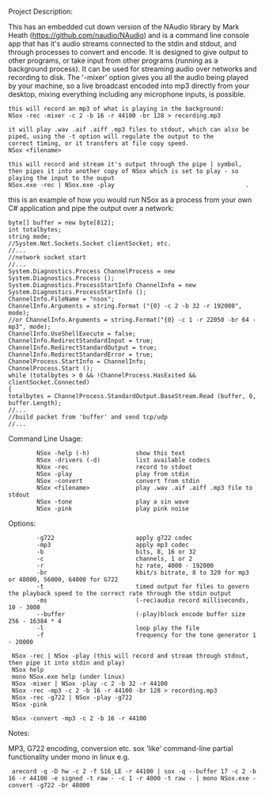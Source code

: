 Project Description:

This has an embedded cut down version of the NAudio library by Mark Heath (https://github.com/naudio/NAudio) and is a command line console app that has it's audio streams connected to the stdin and stdout, and through processes to convert and encode. It is designed to give output to other programs, or take input from other programs (running as a background process). It can be used for streaming audio over networks and recording to disk. The '-mixer' option gives you all the audio being played by your machine, so a live broadcast encoded into mp3 directly from your desktop, mixing everything including any microphone inputs, is possible.

    this will record an mp3 of what is playing in the background:
    NSox -rec -mixer -c 2 -b 16 -r 44100 -br 128 > recording.mp3
 
    it will play .wav .aif .aiff .mp3 files to stdout, which can also be piped, using the -t option will regulate the output to the           correct timing, or it transfers at file copy speed.
    NSox <filename>

    this will record and stream it's output through the pipe | symbol, then pipes it into another copy of NSox which is set to play - so     playing the input to the ouput
    NSox.exe -rec | NSox.exe -play                                     .

this is an example of how you would run NSox as a process from your own C# application and pipe the output over a network:
 
    byte[] buffer = new byte[812];
    int totalbytes;
    string mode;
    //System.Net.Sockets.Socket clientSocket; etc.
    //...
    //network socket start
    //...
    System.Diagnostics.Process ChannelProcess = new System.Diagnostics.Process ();
    System.Diagnostics.ProcessStartInfo ChannelInfo = new System.Diagnostics.ProcessStartInfo ();
    ChannelInfo.FileName = "nsox";
    ChannelInfo.Arguments = string.Format ("{0} -c 2 -b 32 -r 192000", mode);
    //or ChannelInfo.Arguments = string.Format("{0} -c 1 -r 22050 -br 64 -mp3", mode);
    ChannelInfo.UseShellExecute = false;
    ChannelInfo.RedirectStandardInput = true;
    ChannelInfo.RedirectStandardOutput = true;
    ChannelInfo.RedirectStandardError = true;
    ChannelProcess.StartInfo = ChannelInfo;  
    ChannelProcess.Start ();
    while (totalbytes > 0 && !ChannelProcess.HasExited && clientSocket.Connected) 
    {
	totalbytes = ChannelProcess.StandardOutput.BaseStream.Read (buffer, 0, buffer.Length);
	//...
	//build packet from 'buffer' and send tcp/udp
	//...
	

Command Line Usage:

            NSox -help (-h)             show this text
            NSox -drivers (-d)          list available codecs
            NXox -rec                   record to stdout
            NSox -play                  play from stdin
            NSox -convert               convert from stdin
            NSox <filename>             play .wav .aif .aiff .mp3 file to stdout
            NSox -tone                  play a sin wave
            NSox -pink                  play pink noise
	    
Options:

            -g722                       apply g722 codec
            -mp3                        apply mp3 codec
            -b                          bits, 8, 16 or 32
            -c                          channels, 1 or 2
            -r                          hz rate, 4000 - 192000
            -br                         kbit/s bitrate, 8 to 320 for mp3 or 48000, 56000, 64000 for G722
            -t                          timed output for files to govern the playback speed to the correct rate through the stdin output
            -ms                         (-rec)audio record milliseconds, 10 - 3000
            --buffer                    (-play)block encode buffer size 256 - 16384 * 4
            -l                          loop play the file
            -f                          frequency for the tone generator 1 - 20000
	    
     NSox -rec | NSox -play (this will record and stream through stdout, then pipe it into stdin and play)
     NSox help
     mono NSox.exe help (under linux)
     NSox -mixer | NSox -play -c 2 -b 32 -r 44100
     NSox -rec -mp3 -c 2 -b 16 -r 44100 -br 128 > recording.mp3
     NSox -rec -g722 | NSox -play -g722
     NSox -pink
     
     NSox -convert -mp3 -c 2 -b 16 -r 44100
 
Notes:
 
 MP3, G722 encoding, conversion etc.
 sox 'like' command-line
 partial functionality under mono in linux e.g.
 
     arecord -q -D hw -c 2 -f S16_LE -r 44100 | sox -q --buffer 17 -c 2 -b 16 -r 44100 -e signed -t raw - -c 1 -r 4000 -t raw - | mono NSox.exe -convert -g722 -br 48000

